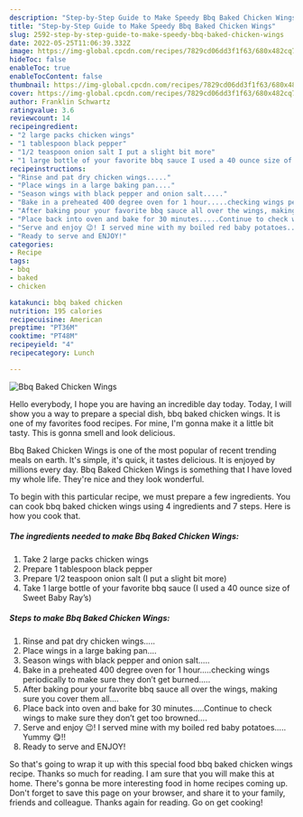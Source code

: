 ```yaml
---
description: "Step-by-Step Guide to Make Speedy Bbq Baked Chicken Wings"
title: "Step-by-Step Guide to Make Speedy Bbq Baked Chicken Wings"
slug: 2592-step-by-step-guide-to-make-speedy-bbq-baked-chicken-wings
date: 2022-05-25T11:06:39.332Z
image: https://img-global.cpcdn.com/recipes/7829cd06dd3f1f63/680x482cq70/bbq-baked-chicken-wings-recipe-main-photo.jpg
hideToc: false
enableToc: true
enableTocContent: false
thumbnail: https://img-global.cpcdn.com/recipes/7829cd06dd3f1f63/680x482cq70/bbq-baked-chicken-wings-recipe-main-photo.jpg
cover: https://img-global.cpcdn.com/recipes/7829cd06dd3f1f63/680x482cq70/bbq-baked-chicken-wings-recipe-main-photo.jpg
author: Franklin Schwartz
ratingvalue: 3.6
reviewcount: 14
recipeingredient:
- "2 large packs chicken wings"
- "1 tablespoon black pepper"
- "1/2 teaspoon onion salt I put a slight bit more"
- "1 large bottle of your favorite bbq sauce I used a 40 ounce size of Sweet Baby Rays"
recipeinstructions:
- "Rinse and pat dry chicken wings....."
- "Place wings in a large baking pan...."
- "Season wings with black pepper and onion salt....."
- "Bake in a preheated 400 degree oven for 1 hour.....checking wings periodically to make sure they don’t get burned....."
- "After baking pour your favorite bbq sauce all over the wings, making sure you cover them all...."
- "Place back into oven and bake for 30 minutes.....Continue to check wings to make sure they don’t get too browned...."
- "Serve and enjoy 😉! I served mine with my boiled red baby potatoes..... Yummy 😋!!"
- "Ready to serve and ENJOY!"
categories:
- Recipe
tags:
- bbq
- baked
- chicken

katakunci: bbq baked chicken 
nutrition: 195 calories
recipecuisine: American
preptime: "PT36M"
cooktime: "PT48M"
recipeyield: "4"
recipecategory: Lunch

---
```



![Bbq Baked Chicken Wings](https://img-global.cpcdn.com/recipes/7829cd06dd3f1f63/680x482cq70/bbq-baked-chicken-wings-recipe-main-photo.jpg)

Hello everybody, I hope you are having an incredible day today. Today, I will show you a way to prepare a special dish, bbq baked chicken wings. It is one of my favorites food recipes. For mine, I'm gonna make it a little bit tasty. This is gonna smell and look delicious.

Bbq Baked Chicken Wings is one of the most popular of recent trending meals on earth. It's simple, it's quick, it tastes delicious. It is enjoyed by millions every day. Bbq Baked Chicken Wings is something that I have loved my whole life. They're nice and they look wonderful.




To begin with this particular recipe, we must prepare a few ingredients. You can cook bbq baked chicken wings using 4 ingredients and 7 steps. Here is how you cook that.

<!--inarticleads1-->

##### The ingredients needed to make Bbq Baked Chicken Wings:

1. Take 2 large packs chicken wings
1. Prepare 1 tablespoon black pepper
1. Prepare 1/2 teaspoon onion salt (I put a slight bit more)
1. Take 1 large bottle of your favorite bbq sauce (I used a 40 ounce size of Sweet Baby Ray’s)




<!--inarticleads2-->

##### Steps to make Bbq Baked Chicken Wings:

1. Rinse and pat dry chicken wings.....
1. Place wings in a large baking pan....
1. Season wings with black pepper and onion salt.....
1. Bake in a preheated 400 degree oven for 1 hour.....checking wings periodically to make sure they don’t get burned.....
1. After baking pour your favorite bbq sauce all over the wings, making sure you cover them all....
1. Place back into oven and bake for 30 minutes.....Continue to check wings to make sure they don’t get too browned....
1. Serve and enjoy 😉! I served mine with my boiled red baby potatoes..... Yummy 😋!!
1. Ready to serve and ENJOY!



So that's going to wrap it up with this special food bbq baked chicken wings recipe. Thanks so much for reading. I am sure that you will make this at home. There's gonna be more interesting food in home recipes coming up. Don't forget to save this page on your browser, and share it to your family, friends and colleague. Thanks again for reading. Go on get cooking!
